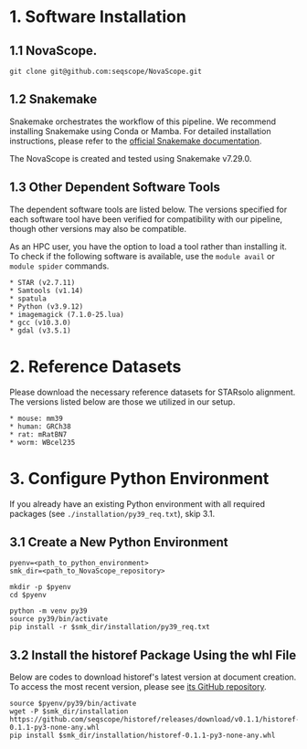 # 1. Software Installation

## 1.1 NovaScope.

```
git clone git@github.com:seqscope/NovaScope.git
```

## 1.2 Snakemake 

Snakemake orchestrates the workflow of this pipeline. We recommend installing Snakemake using Conda or Mamba. For detailed installation instructions, please refer to the [official Snakemake documentation](https://snakemake.readthedocs.io/en/stable/getting_started/installation.html).

The NovaScope is created and tested using Snakemake v7.29.0.

## 1.3 Other Dependent Software Tools

The dependent software tools are listed below. The versions specified for each software tool have been verified for compatibility with our pipeline, though other versions may also be compatible.

As an HPC user, you have the option to load a tool rather than installing it. To check if the following software is available, use the `module avail` or `module spider` commands.

	* STAR (v2.7.11)
	* Samtools (v1.14)
	* spatula 
	* Python (v3.9.12)
	* imagemagick (7.1.0-25.lua)
	* gcc (v10.3.0) 
	* gdal (v3.5.1)

# 2. Reference Datasets
	
Please download the necessary reference datasets for STARsolo alignment. The versions listed below are those we utilized in our setup.

	* mouse: mm39
	* human: GRCh38
	* rat: mRatBN7
	* worm: WBcel235


# 3. Configure Python Environment

If you already have an existing Python environment with all required packages (see `./installation/py39_req.txt`), skip 3.1.

## 3.1 Create a New Python Environment

```
pyenv=<path_to_python_environment>
smk_dir=<path_to_NovaScope_repository>

mkdir -p $pyenv
cd $pyenv

python -m venv py39
source py39/bin/activate
pip install -r $smk_dir/installation/py39_req.txt
```

## 3.2 Install the historef Package Using the whl File

Below are codes to download historef's latest version at document creation. To access the most recent version, please see [its GitHub repository](https://github.com/seqscope/historef?tab=readme-ov-file).

```
source $pyenv/py39/bin/activate
wget -P $smk_dir/installation https://github.com/seqscope/historef/releases/download/v0.1.1/historef-0.1.1-py3-none-any.whl
pip install $smk_dir/installation/historef-0.1.1-py3-none-any.whl
```

